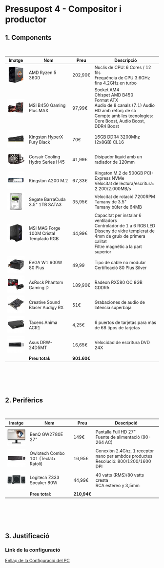 # Pressupost 4 - Compositor i productor

## 1. Components
</br>

| Imatge | Nom | Preu | Descripció |
| ------ | --- | ---- | ---------- |
| <img src="img/amd.jpg"> | AMD Ryzen 5 3600 | 202,90€ | Nuclis de CPU: 6 Cores / 12 fils </br> Frequéncia de CPU 3.6GHz fins 4.2GHz en turbo |
| <img src="img/placa%20base.jpg"> | MSI B450 Gaming Plus MAX | 97,99€ | Socket AM4</br>Chispet AMD B450</br>Format ATX</br>Audio de 8 canals (7.1) Audio HD amb reforç de sò</br>Compte amb les tecnologies: Core Boost, Audio Boost, DDR4 Boost | 
| <img src="img/ram.jpg"> | Kingston HyperX Fury Black | 70€ | 16GB DDR4 3200Mhz (2x8GB) CL16 |
| <img src="img/disipador.jpg"> | Corsair Cooling Hydro Series H45 | 41,99€ | Disipador liquid amb un radiador de 120mm
| <img src="img/nvme.jpg"> | Kingston A200 M.2 | 67,33€ | Kingston M.2 de 500GB PCI-Express NVMe</br>Velocitat de lectura/escritura: 2.200/2.000MB/s |
| <img src="img/hdd.jpg"> | Segate BarraCuda 3.5" 1TB SATA3 | 35,95€ | Velocitat de rotació 7200RPM </br> Tamany de 3.5" </br> Tamany búfer de 64MB |
| <img src="img/caja.jpg"> | MSI MAG Forge 100M Cristal Templado RGB | 44,99€ | Capacitat per instalar 6 ventiladors </br>Controlador de 1 a 6 RGB LED</br>Disseny de vidre templerat de 4mm de gruix de primera calitat</br>Filtre magnètic a la part superior |
| <img src="img/fontalimentacio.jpg"> | EVGA W1 600W 80 Plus | 49,99 | Tipo de cable no modular </br>Certificació 80 Plus Silver
| <img src="img/gpu.jpg "> | AsRock Phantom Gaming D | 189,90€ |  Radeon RX580 OC 8GB GDDR5 
| <img src="img/audio.jpg"> | Creative Sound Blaser Audigy RX | 51€ | Grabaciones de audio de latencia superbaja
| <img src="img/tarjetes.jpg"> | Tacens Anima ACR1 | 4,25€ | 6 puertos de tarjetas para más de 68 tipos de tarjetas 
| <img src="img/dvd.jpg"> | Asus DRW-24D5MT | 16,65€ | Velocidad de escritura DVD 24X 
| | **Preu total:** | **901.60€** |
</br></br></br></br>

## 2. Perifèrics
</br>

| Imatge | Nom | Preu | Descripció |
| ------ | --- | ---- | ---------- |
| <img src="img/monitor.jpg"> | BenQ GW2780E 27" | 149€ | Pantalla Full HD 27" </br>Fuente de alimentació (90-264 AC)
| <img src="img/teclat.jpg"> | Owlotech Combo 101 (Teclat+ Ratoli) | 16,95€ | Conexión 2.4Ghz, 1 receptor nano per ambdos productes </br>Resolució: 800/1200/1600 DPI
| <img src="img/altaveus.jpg"> | Logitech Z333 Speaker 80W | 44,99€ | 40 vatts (RMS)/80 vatts cresta </br>RCA estéreo y 3,5mm     
| | **Preu total:** | **210,94€** |
</br></br></br></br>

## 3. Justificació

### Link de la configuració
[Enllaç de la Configuració del PC](https://www.pccomponentes.com/configurador/D224D3824)